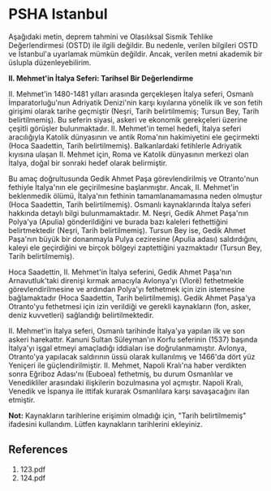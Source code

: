 # PSHA Istanbul

Aşağıdaki metin, deprem tahmini ve Olasılıksal Sismik Tehlike Değerlendirmesi (OSTD) ile ilgili değildir. Bu nedenle, verilen bilgileri OSTD ve İstanbul'a uyarlamak mümkün değildir. Ancak, verilen metni akademik bir üslupla düzenleyebilirim.

**II. Mehmet'in İtalya Seferi: Tarihsel Bir Değerlendirme**

II. Mehmet'in 1480-1481 yılları arasında gerçekleşen İtalya seferi, Osmanlı İmparatorluğu'nun Adriyatik Denizi'nin karşı kıyılarına yönelik ilk ve son fetih girişimi olarak tarihe geçmiştir (Neşri, Tarih belirtilmemiş; Tursun Bey, Tarih belirtilmemiş). Bu seferin siyasi, askeri ve ekonomik gerekçeleri üzerine çeşitli görüşler bulunmaktadır. II. Mehmet'in temel hedefi, İtalya seferi aracılığıyla Katolik dünyasının ve antik Roma'nın hakimiyetini ele geçirmekti (Hoca Saadettin, Tarih belirtilmemiş). Balkanlardaki fetihlerle Adriyatik kıyısına ulaşan II. Mehmet için, Roma ve Katolik dünyasının merkezi olan İtalya, doğal bir sonraki hedef olarak belirmiştir.

Bu amaç doğrultusunda Gedik Ahmet Paşa görevlendirilmiş ve Otranto'nun fethiyle İtalya'nın ele geçirilmesine başlanmıştır. Ancak, II. Mehmet'in beklenmedik ölümü, İtalya'nın fethinin tamamlanamamasına neden olmuştur (Hoca Saadettin, Tarih belirtilmemiş). Osmanlı kaynaklarında İtalya seferi hakkında detaylı bilgi bulunmamaktadır. M. Neşri, Gedik Ahmet Paşa'nın Polya'ya (Apulia) gönderildiğini ve burada bazı kaleleri fethettiğini belirtmektedir (Neşri, Tarih belirtilmemiş). Tursun Bey ise, Gedik Ahmet Paşa'nın büyük bir donanmayla Pulya ceziresine (Apulia adası) saldırdığını, kaleyi ele geçirdiğini ve birçok bölgeyi zaptettiğini yazmaktadır (Tursun Bey, Tarih belirtilmemiş).

Hoca Saadettin, II. Mehmet'in İtalya seferini, Gedik Ahmet Paşa'nın Arnavutluk'taki direnişi kırmak amacıyla Avlonya'yı (Vlorë) fethetmekle görevlendirilmesine ve ardından Polya'yı fethetmek için izin istemesine bağlamaktadır (Hoca Saadettin, Tarih belirtilmemiş). Gedik Ahmet Paşa'ya Otranto'yu fethetmesi için izin verildiği ve gerekli kaynakların (fon, asker, deniz kuvvetleri) sağlandığı belirtilmektedir.

II. Mehmet'in İtalya seferi, Osmanlı tarihinde İtalya'ya yapılan ilk ve son askeri harekattır. Kanuni Sultan Süleyman'ın Korfu seferinin (1537) başında İtalya'yı işgal etmeyi amaçladığı iddiaları ise doğrulanmamıştır. Avlonya, Otranto'ya yapılacak saldırının üssü olarak kullanılmış ve 1466'da dört yüz Yeniçeri ile güçlendirilmiştir. II. Mehmet, Napoli Kralı'na haber verdikten sonra Eğriboz Adası'nı (Euboea) fethetmiş, bu durum Osmanlılar ve Venedikliler arasındaki ilişkilerin bozulmasına yol açmıştır. Napoli Kralı, Venedik ve İspanya ile ittifak kurarak Osmanlılara karşı savaşacağını ilan etmiştir.

**Not:** Kaynakların tarihlerine erişimim olmadığı için, "Tarih belirtilmemiş" ifadesini kullandım. Lütfen kaynakların tarihlerini ekleyiniz.


## References

1. 123.pdf
2. 124.pdf
